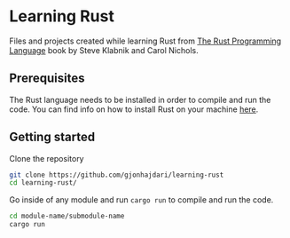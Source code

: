 # Learning Rust

Files and projects created while learning Rust from [The Rust Programming Language](https://doc.rust-lang.org/book/) book by Steve Klabnik and Carol Nichols.

## Prerequisites

The Rust language needs to be installed in order to compile and run the code. You can find info on how to install Rust on your machine [here](https://www.rust-lang.org/tools/install).

## Getting started

Clone the repository

```bash
git clone https://github.com/gjonhajdari/learning-rust
cd learning-rust/
```

Go inside of any module and run `cargo run` to compile and run the code.

```bash
cd module-name/submodule-name
cargo run
```
